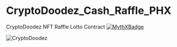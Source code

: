 # CryptoDoodez_Cash_Raffle_PHX
CryptoDoodez NFT Raffle Lotto Contract
[![MythXBadge](https://badgen.net/https/api.mythx.io/v1/projects/32fb090f-4855-4d0a-b23a-d14ce619a8a0/badge/data?cache=300&icon=https://raw.githubusercontent.com/ConsenSys/mythx-github-badge/main/logo_white.svg)](https://docs.mythx.io/dashboard/github-badges)

![CryptoDoodez](https://user-images.githubusercontent.com/86588710/175246276-15806b16-bc2c-4251-8985-f81d4109a29e.png)
